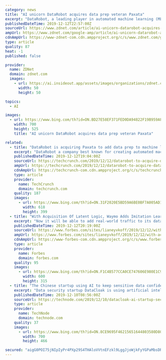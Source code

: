 ```yaml
---
category: news
title: "AI unicorn DataRobot acquires data prep veteran Paxata"
excerpt: "DataRobot, a leading player in automated machine learning (ML) and artificial intelligence (AI), has acquired Paxata, one of the early self-service data preparation pure play vendors. DataRobot says the acquisition of Paxata will help it \"bolster its end-to-end AI capabilities;\" in fact, it headlined its press release on the subject with that ..."
publishedDateTime: 2019-12-12T22:57:00Z
sourceUrl: https://www.zdnet.com/article/ai-unicorn-datarobot-acquires-data-prep-veteran-paxata/
ampUrl: https://www.zdnet.com/google-amp/article/ai-unicorn-datarobot-acquires-data-prep-veteran-paxata/
cdnAmpUrl: https://www-zdnet-com.cdn.ampproject.org/c/s/www.zdnet.com/google-amp/article/ai-unicorn-datarobot-acquires-data-prep-veteran-paxata/
type: article
quality: 87
heat: -1
published: false

provider:
  name: ZDNet
  domain: zdnet.com
  images:
    - url: https://ai.insideout.app/assets/images/organizations/zdnet.com-50x50.jpg
      width: 50
      height: 50

topics:
  - AI

images:
  - url: https://www.bing.com/th?id=ON.BD27E58EF371FED0DA94822F19B959AF
    width: 700
    height: 525
    title: "AI unicorn DataRobot acquires data prep veteran Paxata"

related:
  - title: "DataRobot is acquiring Paxata to add data prep to machine learning platform"
    excerpt: "DataRobot a company best known for creating automated machine learning models known as AutoML, announced today that it intends to acquire Paxata, a data prep platform startup. The companies did not reveal the purchase price. Paxata raised a total of $90 million before today’s acquisition, according to the company. Up until now DataRobot has ..."
    publishedDateTime: 2019-12-12T19:04:00Z
    sourceUrl: https://techcrunch.com/2019/12/12/datarobot-to-acquire-data-prep-startup-paxata/
    ampUrl: https://techcrunch.com/2019/12/12/datarobot-to-acquire-data-prep-startup-paxata/amp/
    cdnAmpUrl: https://techcrunch-com.cdn.ampproject.org/c/s/techcrunch.com/2019/12/12/datarobot-to-acquire-data-prep-startup-paxata/amp/
    type: article
    provider:
      name: TechCrunch
      domain: techcrunch.com
    quality: 187
    images:
      - url: https://www.bing.com/th?id=ON.31F2020E5BD59A6BE0BF7A005AD1641B
        width: 618
        height: 399
  - title: "With Acquisition Of Latent Logic, Waymo Adds Imitation Learning To Self-Driving Training"
    excerpt: "Now it will be able to add real-world traffic to its data set. The self-driving taxi company announced the acquisition of Latent Logic, a start-up spun out of Oxford University that developed an “imitation learning” system to train autonomous vehicles. Latent Logic was founded in 2017 in part by Shimon Whiteson, a professor and head of the ..."
    publishedDateTime: 2019-12-12T20:19:00Z
    sourceUrl: https://www.forbes.com/sites/lianeyvkoff/2019/12/12/with-acquisition-of-latent-logic-waymo-adds-imitation-learning-to-self-driving-training/
    ampUrl: https://www.forbes.com/sites/lianeyvkoff/2019/12/12/with-acquisition-of-latent-logic-waymo-adds-imitation-learning-to-self-driving-training/amp/
    cdnAmpUrl: https://www-forbes-com.cdn.ampproject.org/c/s/www.forbes.com/sites/lianeyvkoff/2019/12/12/with-acquisition-of-latent-logic-waymo-adds-imitation-learning-to-self-driving-training/amp/
    type: article
    provider:
      name: Forbes
      domain: forbes.com
    quality: 95
    images:
      - url: https://www.bing.com/th?id=ON.F1C4B577CCA0CE747606E980E1C9C0EE
        width: 600
        height: 315
  - title: "The Chinese startup using AI to keep sensitive data confidential"
    excerpt: "Data security startup DataCloak is using artificial intelligence (AI) and “zero-trust” computing to give companies greater control over their sensitive information to combat internal and external threats. The backstory: Founded in early 2018 by a former senior director and engineers from search giant Baidu, DataCloak provides solutions to ..."
    publishedDateTime: 2019-12-10T08:56:00Z
    sourceUrl: https://technode.com/2019/12/10/datacloak-ai-startup-security/
    type: article
    provider:
      name: TechNode
      domain: technode.com
    quality: 37
    images:
      - url: https://www.bing.com/th?id=ON.8CE9695F46215651644803580D80B253
        width: 700
        height: 466

secured: "aigG0POI75jNIpIyPr4PXp29S4THAloVVtnEFzkl9LggJjoWjkFyYGPaMbsDR1xhgQdeOSGpfSJ7BbQzV7wSI5Pf29cBX7TIOnuyN3PvdsNZLZvbxfEpw4JQJHu/vbzm7ZhbZtlFyRhIsMn7upzFcH5H8lj2apwuE3jdpnt/8Ypd6H5BpH/SXxDGdGJFn2+m0orTtXry8AbJF/Y98gUPrTbiIiM5AVjj0RMNPEjhlFsdzdXZb/wu8QYmjlSWPkeiqrZAWnXTsi5mov+ii6E9TQ==;/T0JsC7SPy01jzqbuAbjDA=="
---
```


